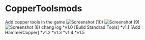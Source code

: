 # CopperToolsmods
Add copper tools in the game
![Screenshot (10)](https://github.com/ISBABELLA/CopperToolsmods/assets/122749347/1601727b-dadd-49f9-b4e3-a7875a1068e0)
![Screenshot (9)](https://github.com/ISBABELLA/CopperToolsmods/assets/122749347/78bdcdea-b4ab-4deb-ba1f-986574a6fcf5)
![Screenshot (8)](https://github.com/ISBABELLA/CopperToolsmods/assets/122749347/05f91645-b9d4-40b4-bb78-0021897cb9fc)
chang log
*v1.0 [Bulid Standrad Tools]
*v1.1 [Add HammerCopper]
*v1.2 
*v1.3
*v1.4
*v1.5
